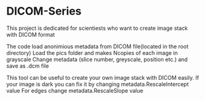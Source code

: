 # DICOM-Series
This project is dedicated for scientiests who want to create image stack with DICOM format 

The code load anonimious metadata from DICOM file(located in the root directory)
Load the pics folder and makes Ncopies of each image in grayscale
Change metadata (slice number, greyscale, position etc.) and save as .dcm file

This tool can be useful to create your own image stack with DICOM easily.
If your image is dark you can fix it by changing metadata.RescaleIntercept value
For edges change  metadata.RescaleSlope value
